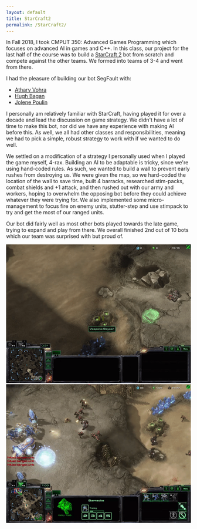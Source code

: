 ```yaml
---
layout: default
title: StarCraft2
permalink: /StarCraft2/
---
```


In Fall 2018, I took CMPUT 350: Advanced Games Programming which focuses on advanced AI in games and C++. In this class, our project for the last half of the course was to build a [StarCraft 2](https://starcraft2.com) bot from scratch and compete against the other teams. We formed into teams of 3-4 and went from there.

I had the pleasure of building our bot SegFault with:
* [Atharv Vohra](https://github.com/AtharvVohra)
* [Hugh Bagan](https://github.com/hughbagan)
* [Jolene Poulin](https://github.com/nienna73)

I personally am relatively familiar with StarCraft, having played it for over a decade and lead the discussion on game strategy. We didn't have a lot of time to make this bot, nor did we have any experience with making AI before this. As well, we all had other classes and responsibilities, meaning we had to pick a simple, robust strategy to work with if we wanted to do well.

We settled on a modification of a strategy I personally used when I played the game myself, 4-rax. Building an AI to be adaptable is tricky, since we're using hand-coded rules. As such, we wanted to build a wall to prevent early rushes from destroying us. We were given the map, so we hard-coded the location of the wall to save time, built 4 barracks, researched stim-packs, combat shields and +1 attack, and then rushed out with our army and workers, hoping to overwhelm the opposing bot before they could achieve whatever they were trying for. We also implemented some micro-management to focus fire on enemy units, stutter-step and use stimpack to try and get the most of our ranged units.

Our bot did fairly well as most other bots played towards the late game, trying to expand and play from there. We overall finished 2nd out of 10 bots which our team was surprised with but proud of.

![Building the Wall](/assets/buildingWall.gif)
![Sutterstep micro](/assets/stuttermicro.gif)

